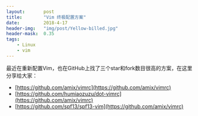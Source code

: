 ```yaml
---
layout:       post
title:        "Vim 终极配置方案"
date:         2018-4-17
header-img:   "img/post/Yellow-billed.jpg"
header-mask:  0.35
tags:
    - Linux 
    - vim
---
```


最近在重新配置Vim，也在GitHub上找了三个star和fork数目很高的方案，在这里分享给大家：
- [https://github.com/amix/vimrc](https://github.com/amix/vimrc)
- [https://github.com/humiaozuzu/dot-vimrc](https://github.com/amix/vimrc)
- [https://github.com/spf13/spf13-vim](https://github.com/amix/vimrc)